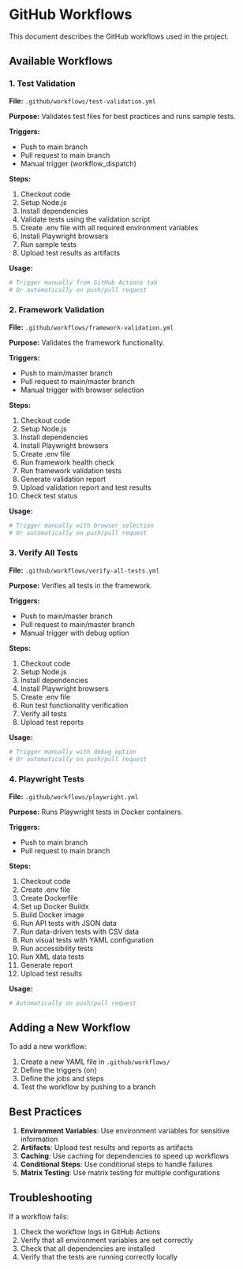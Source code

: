<!-- Source: /Users/mzahirudeen/playwright-framework-dev/docs/maintenance/GITHUB_WORKFLOWS.md -->

# GitHub Workflows

This document describes the GitHub workflows used in the project.

## Available Workflows

### 1. Test Validation

**File:** `.github/workflows/test-validation.yml`

**Purpose:** Validates test files for best practices and runs sample tests.

**Triggers:**
- Push to main branch
- Pull request to main branch
- Manual trigger (workflow_dispatch)

**Steps:**
1. Checkout code
2. Setup Node.js
3. Install dependencies
4. Validate tests using the validation script
5. Create .env file with all required environment variables
6. Install Playwright browsers
7. Run sample tests
8. Upload test results as artifacts

**Usage:**
```bash
# Trigger manually from GitHub Actions tab
# Or automatically on push/pull request
```

### 2. Framework Validation

**File:** `.github/workflows/framework-validation.yml`

**Purpose:** Validates the framework functionality.

**Triggers:**
- Push to main/master branch
- Pull request to main/master branch
- Manual trigger with browser selection

**Steps:**
1. Checkout code
2. Setup Node.js
3. Install dependencies
4. Install Playwright browsers
5. Create .env file
6. Run framework health check
7. Run framework validation tests
8. Generate validation report
9. Upload validation report and test results
10. Check test status

**Usage:**
```bash
# Trigger manually with browser selection
# Or automatically on push/pull request
```

### 3. Verify All Tests

**File:** `.github/workflows/verify-all-tests.yml`

**Purpose:** Verifies all tests in the framework.

**Triggers:**
- Push to main/master branch
- Pull request to main/master branch
- Manual trigger with debug option

**Steps:**
1. Checkout code
2. Setup Node.js
3. Install dependencies
4. Install Playwright browsers
5. Create .env file
6. Run test functionality verification
7. Verify all tests
8. Upload test reports

**Usage:**
```bash
# Trigger manually with debug option
# Or automatically on push/pull request
```

### 4. Playwright Tests

**File:** `.github/workflows/playwright.yml`

**Purpose:** Runs Playwright tests in Docker containers.

**Triggers:**
- Push to main branch
- Pull request to main branch

**Steps:**
1. Checkout code
2. Create .env file
3. Create Dockerfile
4. Set up Docker Buildx
5. Build Docker image
6. Run API tests with JSON data
7. Run data-driven tests with CSV data
8. Run visual tests with YAML configuration
9. Run accessibility tests
10. Run XML data tests
11. Generate report
12. Upload test results

**Usage:**
```bash
# Automatically on push/pull request
```

## Adding a New Workflow

To add a new workflow:

1. Create a new YAML file in `.github/workflows/`
2. Define the triggers (on)
3. Define the jobs and steps
4. Test the workflow by pushing to a branch

## Best Practices

1. **Environment Variables**: Use environment variables for sensitive information
2. **Artifacts**: Upload test results and reports as artifacts
3. **Caching**: Use caching for dependencies to speed up workflows
4. **Conditional Steps**: Use conditional steps to handle failures
5. **Matrix Testing**: Use matrix testing for multiple configurations

## Troubleshooting

If a workflow fails:

1. Check the workflow logs in GitHub Actions
2. Verify that all environment variables are set correctly
3. Check that all dependencies are installed
4. Verify that the tests are running correctly locally